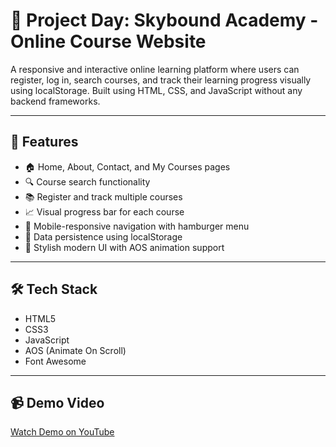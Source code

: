 # 🎯 Project Day: Skybound Academy - Online Course Website

A responsive and interactive online learning platform where users can register, log in, search courses, and track their learning progress visually using localStorage. Built using HTML, CSS, and JavaScript without any backend frameworks.

---

## 🚀 Features

- 🏠 Home, About, Contact, and My Courses pages
- 🔍 Course search functionality
- 📚 Register and track multiple courses
- 📈 Visual progress bar for each course
- 📱 Mobile-responsive navigation with hamburger menu
- 💾 Data persistence using localStorage
- 🎨 Stylish modern UI with AOS animation support

---

## 🛠️ Tech Stack

- HTML5
- CSS3
- JavaScript
- AOS (Animate On Scroll)
- Font Awesome

---

## 📹 Demo Video

[Watch Demo on YouTube](https://your-demo-link-here.com)
